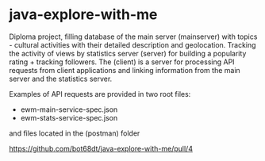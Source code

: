 # java-explore-with-me
Diploma project, filling database of the main server (mainserver) with topics - cultural activities with their detailed description and geolocation. Tracking the activity of views by statistics server (server) for building a popularity rating + tracking followers. The (client) is a server for processing API requests from client applications and linking information from the main server and the statistics server.

Examples of API requests are provided in two root files:
 - ewm-main-service-spec.json
 - ewm-stats-service-spec.json

and files located in the (postman) folder

https://github.com/bot68dt/java-explore-with-me/pull/4
